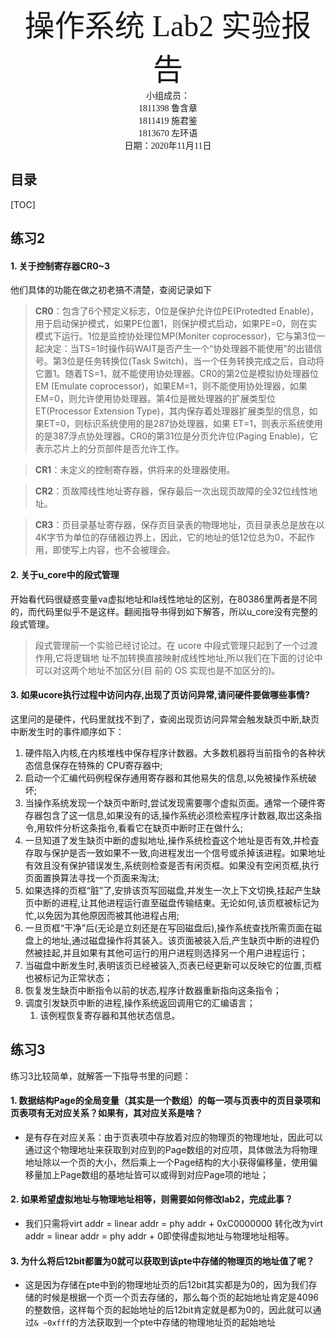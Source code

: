 <center><font size=8 face="楷体">操作系统 Lab2 实验报告</font></center>

<center><font face="楷体">小组成员：</font></center>
<center><font face="楷体">1811398 鲁含章</font></center>
<center><font face="楷体">1811419 施君鉴</font></center>
<center><font face="楷体">1813670 左环语</font></center>

<center><font face="楷体">日期：2020年11月11日</font></center>


## 目录

[TOC]

## 练习2

#### 1. 关于控制寄存器CR0~3

他们具体的功能在做之初老搞不清楚，查阅记录如下

> **CR0**：包含了6个预定义标志，0位是保护允许位PE(Protedted Enable)，用于启动保护模式，如果PE位置1，则保护模式启动，如果PE=0，则在实模式下运行。1位是监控协处理位MP(Moniter coprocessor)，它与第3位一起决定：当TS=1时操作码WAIT是否产生一个“协处理器不能使用”的出错信号。第3位是任务转换位(Task Switch)，当一个任务转换完成之后，自动将它置1。随着TS=1，就不能使用协处理器。CR0的第2位是模拟协处理器位 EM (Emulate coprocessor)，如果EM=1，则不能使用协处理器，如果EM=0，则允许使用协处理器。第4位是微处理器的扩展类型位ET(Processor Extension Type)，其内保存着处理器扩展类型的信息，如果ET=0，则标识系统使用的是287协处理器，如果 ET=1，则表示系统使用的是387浮点协处理器。CR0的第31位是分页允许位(Paging Enable)，它表示芯片上的分页部件是否允许工作。

> **CR1**：未定义的控制寄存器，供将来的处理器使用。

> **CR2**：页故障线性地址寄存器，保存最后一次出现页故障的全32位线性地址。

> **CR3**：页目录基址寄存器，保存页目录表的物理地址，页目录表总是放在以4K字节为单位的存储器边界上，因此，它的地址的低12位总为0，不起作用，即使写上内容，也不会被理会。

#### 2. 关于u_core中的段式管理

开始看代码很疑惑变量va虚拟地址和la线性地址的区别，在80386里两者是不同的，而代码里似乎不是这样。翻阅指导书得到如下解答，所以u_core没有完整的段式管理。

>段式管理前一个实验已经讨论过。在 ucore 中段式管理只起到了一个过渡作用,它将逻辑地
>址不加转换直接映射成线性地址,所以我们在下面的讨论中可以对这两个地址不加区分(目
>前的 OS 实现也是不加区分的)。

#### 3. 如果ucore执行过程中访问内存,出现了页访问异常,请问硬件要做哪些事情?

这里问的是硬件，代码里就找不到了，查阅出现页访问异常会触发缺页中断,缺页中断发生时的事件顺序如下：

1. 硬件陷入内核,在内核堆栈中保存程序计数器。大多数机器将当前指令的各种状态信息保存在特殊的
   CPU寄存器中;
2. 启动一个汇编代码例程保存通用寄存器和其他易失的信息,以免被操作系统破坏;
3. 当操作系统发现一个缺页中断时,尝试发现需要哪个虚拟页面。通常一个硬件寄存器包含了这一信息,如果没有的话,操作系统必须检索程序计数器,取岀这条指令,用软件分析这条指令,看看它在缺页中断时正在做什么;
4. 一旦知道了发生缺页中断的虚拟地址,操作系统检査这个地址是否有效,并检査存取与保护是否一致如果不一致,向进程发岀一个信号或杀掉该进程。如果地址有效且没有保护错误发生,系统则检查是否有闲页框。如果没有空闲页框,执行页面置换算法寻找一个页面来淘汰;
5. 如果选择的页框“脏”了,安排该页写回磁盘,并发生一次上下文切换,挂起产生缺页中断的进程,让其他进程运行直至磁盘传输结東。无论如何,该页框被标记为忙,以免因为其他原因而被其他进程占用;
6. 一旦页框“干净”后(无论是立刻还是在写回磁盘后),操作系统查找所需页面在磁盘上的地址,通过磁盘操作将其装入。该页面被装入后,产生缺页中断的进程仍然被挂起,并且如果有其他可运行的用户进程则选择另一个用户进程运行；
7. 当磁盘中断发生时,表明该页已经被装入,页表已经更新可以反映它的位置,页框也被标记为正常状态；
8. 恢复发生缺页中断指令以前的状态,程序计数器重新指向这条指令；
9. 调度引发缺页中断的进程,操作系统返回调用它的汇编语言；
   1. 该例程恢复寄存器和其他状态信息。

## 练习3

练习3比较简单，就解答一下指导书里的问题：

#### 1. 数据结构Page的全局变量（其实是一个数组）的每一项与页表中的页目录项和页表项有无对应关系？如果有，其对应关系是啥？

- 是有存在对应关系：由于页表项中存放着对应的物理页的物理地址，因此可以通过这个物理地址来获取到对应到的Page数组的对应项，具体做法为将物理地址除以一个页的大小，然后乘上一个Page结构的大小获得偏移量，使用偏移量加上Page数组的基地址皆可以或得到对应Page项的地址； 

#### 2. 如果希望虚拟地址与物理地址相等，则需要如何修改lab2，完成此事？ 

- 我们只需将virt addr = linear addr = phy addr + 0xC0000000 转化改为virt addr = linear addr = phy addr + 0即使得虚拟地址与物理地址相等。

#### 3. 为什么将后12bit都置为0就可以获取到该pte中存储的物理页的地址值了呢？

- 这是因为存储在pte中到的物理地址页的后12bit其实都是为0的，因为我们存储的时候是根据一个页一个页去存储的，那么每个页的起始地址肯定是4096的整数倍，这样每个页的起始地址的后12bit肯定就是都为0的，因此就可以通过`& ~0xfff`的方法获取到一个pte中存储的物理地址页的起始地址

